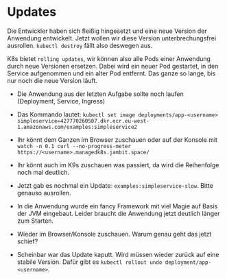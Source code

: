 # Updates

Die Entwickler haben sich fleißig hingesetzt und eine neue Version der Anwendung entwickelt. Jetzt wollen wir diese
Version unterbrechungsfrei ausrollen. `kubectl destroy` fällt also deswegen aus. 

K8s bietet `rolling updates`, wir können also alle Pods einer Anwendung durch neue Versionen ersetzen. Dabei wird ein
neuer Pod gestartet, in den Service aufgenommen und ein alter Pod entfernt. Das ganze so lange, bis nur noch die neue
Version läuft.

- Die Anwendung aus der letzten Aufgabe sollte noch laufen (Deployment, Service, Ingress)
- Das Kommando lautet: `kubectl set image deployments/app-<username> simpleservice=427770260507.dkr.ecr.eu-west-1.amazonaws.com/examples:simpleservice2`
- Ihr könnt dem Ganzen im Browser zuschauen oder auf der Konsole mit `watch -n 0.1 curl --no-progress-meter https://<username>.managedk8s.jambit.space/`
- Ihr könnt auch im K9s zuschauen was passiert, da wird die Reihenfolge noch mal deutlich.

- Jetzt gab es nochmal ein Update: `examples:simpleservice-slow`. Bitte genauso ausrollen.
- In die Anwendung wurde ein fancy Framework mit viel Magie auf Basis der JVM eingebaut. Leider 
braucht die Anwendung jetzt deutlich länger zum Starten.

- Wieder im Browser/Konsole zuschauen. Warum genau geht das jetzt schief?

- Scheinbar war das Update kaputt. Wird müssen wieder zurück auf eine stabile Version. Dafür gibt es `kubectl rollout undo deployment/app-<username>`. 